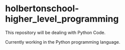 # holbertonschool-higher_level_programming

This repository will be dealing with Python Code.

Currently working in the Python programming language.
